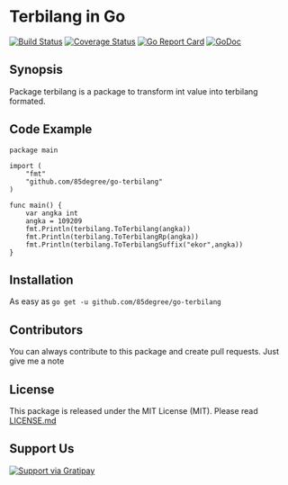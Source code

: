# Terbilang in Go

[![Build Status](https://travis-ci.org/85degree/go-terbilang.svg?branch=master)](https://travis-ci.org/85degree/go-terbilang) [![Coverage Status](https://coveralls.io/repos/github/85degree/go-terbilang/badge.svg)](https://coveralls.io/github/85degree/go-terbilang) [![Go Report Card](https://goreportcard.com/badge/github.com/85degree/go-terbilang)](https://goreportcard.com/report/github.com/85degree/go-terbilang)  [![GoDoc](https://godoc.org/github.com/85degree/go-terbilang?status.svg)](https://godoc.org/github.com/85degree/go-terbilang)

## Synopsis
Package terbilang is a package to transform int value into terbilang formated.

## Code Example

```
package main

import (
	"fmt"
	"github.com/85degree/go-terbilang"
)

func main() {
	var angka int
	angka = 109209
	fmt.Println(terbilang.ToTerbilang(angka))
	fmt.Println(terbilang.ToTerbilangRp(angka))
	fmt.Println(terbilang.ToTerbilangSuffix("ekor",angka))
}
```

## Installation

As easy as `go get -u github.com/85degree/go-terbilang`

## Contributors

You can always contribute to this package and create pull requests. Just give me a note

## License

This package is released under the MIT License (MIT). Please read [LICENSE.md](https://github.com/85degree/go-terbilang/LICENSE.md)

## Support Us
[![Support via Gratipay](https://cdn.rawgit.com/gratipay/gratipay-badge/2.3.0/dist/gratipay.svg)](https://gratipay.com/85degree/)
